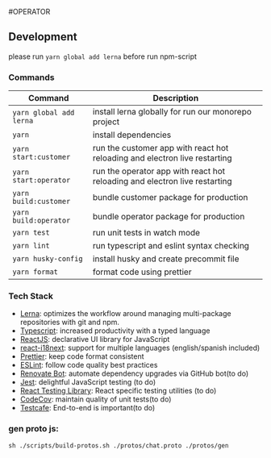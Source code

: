 #OPERATOR

## Development

please run `yarn global add lerna` before run npm-script

### Commands

| Command                 | Description                                                                |
| ----------------------- | -------------------------------------------------------------------------- |
| `yarn global add lerna` | install lerna globally for run our monorepo project                        |
| `yarn`                  | install dependencies                                                       |
| `yarn start:customer`   | run the customer app with react hot reloading and electron live restarting |
| `yarn start:operator`   | run the operator app with react hot reloading and electron live restarting |
| `yarn build:customer`   | bundle customer package for production                                     |
| `yarn build:operator`   | bundle operator package for production                                     |
| `yarn test`             | run unit tests in watch mode                                               |
| `yarn lint`             | run typescript and eslint syntax checking                                  |
| `yarn husky-config`     | install husky and create precommit file                                    |
| `yarn format`           | format code using prettier                                                 |

### Tech Stack

- [Lerna](https://github.com/lerna/lerna): optimizes the workflow around managing multi-package repositories with git and npm.
- [Typescript](https://github.com/microsoft/TypeScript): increased productivity with a typed language
- [ReactJS](https://github.com/facebook/react/): declarative UI library for JavaScript
- [react-i18next](https://github.com/i18next/react-i18next): support for multiple languages (english/spanish included)
- [Prettier](https://github.com/prettier/prettier): keep code format consistent
- [ESLint](https://github.com/eslint/eslint): follow code quality best practices
- [Renovate Bot](https://github.com/renovatebot/renovate): automate dependency upgrades via GitHub bot(to do)
- [Jest](https://github.com/facebook/jest): delightful JavaScript testing (to do)
- [React Testing Library](https://github.com/testing-library/react-testing-library): React specific testing utilities (to do)
- [CodeCov](https://codecov.io/): maintain quality of unit tests(to do)
- [Testcafe](https://github.com/DevExpress/testcafe): End-to-end is important(to do)

### gen proto js:

`sh ./scripts/build-protos.sh ./protos/chat.proto ./protos/gen`
